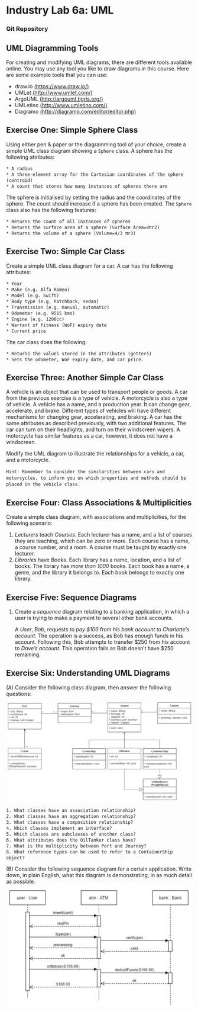 Industry Lab 6a: UML
======
### Git Repository


## UML Diagramming Tools
For creating and modifying UML diagrams, there are different tools available online. You may use any tool you like to draw diagrams in this course. Here are some example tools that you can use:

* draw.io [(https://www.draw.io/)](https://www.draw.io/)
* UMLet [(http://www.umlet.com/)](http://www.umlet.com/)
* ArgoUML [(http://argouml.tigris.org/)](http://argouml.tigris.org/)
* UMLetino [(http://www.umletino.com/)](http://www.umletino.com/) 
* Diagramo [(http://diagramo.com/editor/editor.php)](http://diagramo.com/editor/editor.php) 


## Exercise One: Simple Sphere Class
Using either pen & paper or the diagramming tool of your choice, create a simple UML class diagram showing a `Sphere` class. A sphere has the following attributes:

    * A radius
    * A three-element array for the Cartesian coordinates of the sphere (centroid)
    * A count that stores how many instances of spheres there are
    
    
The sphere is initialised by setting the radius and the coordinates of the sphere. The count should increase if a sphere has been created. The `Sphere` class also has the following features:

    * Returns the count of all instances of spheres
    * Returns the surface area of a sphere (Surface Area=4πr2)
    * Returns the volume of a sphere (Volume=4/3 πr3)

## Exercise Two: Simple Car Class
Create a simple UML class diagram for a car. A car has the following attributes:

    * Year
    * Make (e.g. Alfa Romeo)
    * Model (e.g. Swift)
    * Body type (e.g. hatchback, sedan)
    * Transmission (e.g. manual, automatic)
    * Odometer (e.g. 9515 kms)
    * Engine (e.g. 1200cc)
    * Warrant of fitness (WoF) expiry date
    * Current price
    
    
The car class does the following:

    * Returns the values stored in the attributes (getters)
    * Sets the odometer, WoF expiry date, and car price.
    
    
## Exercise Three: Another Simple Car Class
A vehicle is an object that can be used to transport people or goods. A car from the previous exercise is a type of vehicle.  A motorcycle is also a type of vehicle. A vehicle has a name, and a production year. It can change gear, accelerate, and brake. Different types of vehicles will have different mechanisms for changing gear, accelerating, and braking. A car has the same attributes as described previously, with two additional features. The car can turn on their headlights, and turn on their windscreen wipers. A motorcycle has similar features as a car, however, it does not have a windscreen.

Modify the UML diagram to illustrate the relationships for a vehicle, a car, and a motorcycle.

`Hint: Remember to consider the similarities between cars and motorcycles, to inform you on which properties and methods should be placed in the vehicle class.`

## Exercise Four: Class Associations & Multiplicities
Create a simple class diagram, with associations and multiplicities, for the following scenario:

1. *Lecturers* teach *Courses*. Each lecturer has a name, and a list of courses they are teaching, which can be zero or more. Each course has a name, a course number, and a room. A course must be taught by exactly one lecturer.
2. *Libraries* have *Books*. Each library has a name, location, and a list of books. The library has *more than 1000* books. Each book has a name, a genre, and the library it belongs to. Each book belongs to exactly one library.


## Exercise Five: Sequence Diagrams
1. Create a *sequence* diagram relating to a banking application, in which a user is trying to make a payment to several other bank accounts.

    A *User*, *Bob*, requests to *pay $100* from *his bank account* to *Charlotte’s account*. The operation is a success, as Bob has enough funds in his account. Following this, Bob attempts to transfer $250 from his account to *Dave’s account*. This operation fails as Bob doesn’t have $250 remaining.
    
## Exercise Six: Understanding UML Diagrams
(A) Consider the following class diagram, then answer the following questions:

![](UmlLabEx06Capture1.PNG)

    1. What classes have an association relationship?
    2. What classes have an aggregation relationship?
    3. What classes have a composition relationship?
    4. Which classes implement an interface?
    5. Which classes are subclasses of another class?
    6. What attributes does the OilTanker class have?
    7. What is the multiplicity between Port and Journey?
    8. What reference types can be used to refer to a ContainerShip object?

(B) Consider the following sequence diagram for a certain application.
Write down, in plain English, what this diagram is demonstrating, in as much detail as possible.
![](UmlLabEx06Capture2.PNG)


